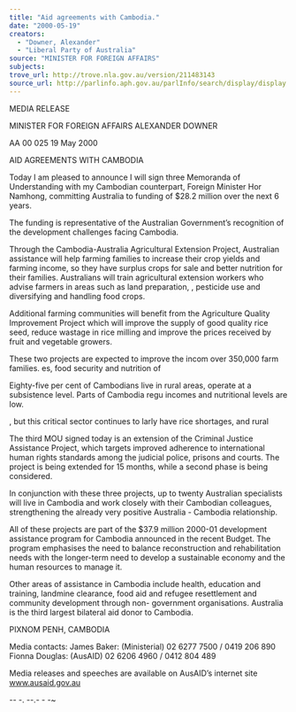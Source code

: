 ```yaml
---
title: "Aid agreements with Cambodia."
date: "2000-05-19"
creators:
  - "Downer, Alexander"
  - "Liberal Party of Australia"
source: "MINISTER FOR FOREIGN AFFAIRS"
subjects:
trove_url: http://trove.nla.gov.au/version/211483143
source_url: http://parlinfo.aph.gov.au/parlInfo/search/display/display.w3p;query=Id%3A%22media/pressrel/LHJ16%22
---
```


  MEDIA RELEASE 

  MINISTER FOR FOREIGN AFFAIRS   ALEXANDER DOWNER 

  AA 00 025 19 May 2000 

  AID AGREEMENTS WITH CAMBODIA 

  Today I am pleased to announce I will sign three Memoranda of Understanding with my   Cambodian counterpart, Foreign Minister Hor Namhong, committing Australia to funding   of $28.2 million over the next 6 years. 

  The funding is representative of the Australian Government’s recognition of the   development challenges facing Cambodia. 

  Through the Cambodia-Australia Agricultural Extension Project, Australian assistance   will help farming families to increase their crop yields and farming income, so they have   surplus crops for sale and better nutrition for their families. Australians will train   agricultural extension workers who advise farmers in areas such as land preparation,   , pesticide use and diversifying and handling food crops. 

  Additional farming communities will benefit from the Agriculture Quality Improvement   Project which will improve the supply of good quality rice seed, reduce wastage in rice   milling and improve the prices received by fruit and vegetable growers. 

  These two projects are expected to improve the incom   over 350,000 farm families.   es, food security and nutrition of 

  Eighty-five per cent of Cambodians live in rural areas,   operate at a subsistence level. Parts of Cambodia regu   incomes and nutritional levels are low. 

  , but this critical sector continues to   larly have rice shortages, and rural 

  The third MOU signed today is an extension of the Criminal Justice Assistance Project,   which targets improved adherence to international human rights standards among the   judicial police, prisons and courts. The project is being extended for 15 months, while a   second phase is being considered. 

  In conjunction with these three projects, up to twenty Australian specialists will live in   Cambodia and work closely with their Cambodian colleagues, strengthening the already   very positive Australia - Cambodia relationship. 

  All of these projects are part of the $37.9 million 2000-01 development assistance   program for Cambodia announced in the recent Budget. The program emphasises the need   to balance reconstruction and rehabilitation needs with the longer-term need to develop a   sustainable economy and the human resources to manage it. 

  Other areas of assistance in Cambodia include health, education and training, landmine   clearance, food aid and refugee resettlement and community development through non-   government organisations. Australia is the third largest bilateral aid donor to Cambodia. 

  PIXNOM PENH, CAMBODIA 

  Media contacts: James Baker: (Ministerial) 02 6277 7500 / 0419 206 890   Fionna Douglas: (AusAID) 02 6206 4960 / 0412 804 489 

  Media releases and speeches are available on AusAID’s internet site www.ausaid.gov.au 

  -- -. --.- - -~ 

